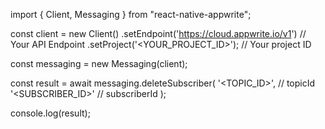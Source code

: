 import { Client, Messaging } from "react-native-appwrite";

const client = new Client()
    .setEndpoint('https://cloud.appwrite.io/v1') // Your API Endpoint
    .setProject('&lt;YOUR_PROJECT_ID&gt;'); // Your project ID

const messaging = new Messaging(client);

const result = await messaging.deleteSubscriber(
    '<TOPIC_ID>', // topicId
    '<SUBSCRIBER_ID>' // subscriberId
);

console.log(result);
